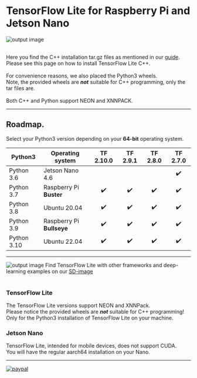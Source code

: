 # TensorFlow Lite for Raspberry Pi and Jetson Nano
![output image]( https://qengineering.eu/github/Tensor-flow_Lite_icon.webp )<br/><br/>

Here you find the C++ installation tar.gz files as mentioned in our [guide](https://qengineering.eu/install-tensorflow-2-lite-on-raspberry-64-os.html).<br>
Please see this page on how to install TensorFlow Lite C++.<br><br>
For convenience reasons, we also placed the Python3 wheels.<br> 
Note, the provided wheels are ***not*** suitable for C++ programming, only the tar files are.<br><br>
Both C++ and Python support NEON and XNNPACK.<br>

-----------------

## Roadmap.
Select your Python3 version depending on your **64-bit** operating system.

| Python3 | Operating system  | TF 2.10.0 | TF 2.9.1 | TF 2.8.0 | TF 2.7.0 |
| ---------- | --------------------- | :---------------:  | :----------------: | :---------------: | :---------------: |
| Python 3.6 | Jetson Nano 4.6       |                    |                    |                   |:heavy_check_mark: |
| Python 3.7 | Raspberry Pi **Buster**   | :heavy_check_mark: | :heavy_check_mark: |:heavy_check_mark: |:heavy_check_mark: |
| Python 3.8 | Ubuntu 20.04          | :heavy_check_mark: | :heavy_check_mark: |:heavy_check_mark: |:heavy_check_mark: |
| Python 3.9 | Raspberry Pi **Bullseye** | :heavy_check_mark: | :heavy_check_mark: |:heavy_check_mark: |:heavy_check_mark: |
| Python 3.10 | Ubuntu 22.04         | :heavy_check_mark: | :heavy_check_mark: |:heavy_check_mark: |:heavy_check_mark: |

----------------------

![output image](https://qengineering.eu/images/SDcard16GB_tiny.jpg) Find TensorFlow Lite with other frameworks and deep-learning examples on our [SD-image](https://github.com/Qengineering/RPi-image)<br/><br/>

### TensorFlow Lite
The TensorFlow Lite versions support NEON and XNNPack.<br>
Please notice the provided wheels are ***not*** suitable for C++ programming!<br>
Only for the Python3 installation of TensorFlow Lite on your machine.<br>

### Jetson Nano
TensorFlow Lite, intended for mobile devices, does not support CUDA.<br>
You will have the regular aarch64 installation on your Nano.<br/>

----------------------

[![paypal](https://qengineering.eu/images/TipJarSmall4.png)](https://www.paypal.com/cgi-bin/webscr?cmd=_s-xclick&hosted_button_id=CPZTM5BB3FCYL) <br/><br/>
